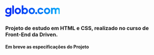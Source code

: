 <img src="img/logo-globo.png"/>

<h3>Projeto de estudo em HTML e CSS, realizado no curso de Front-End da Driven.</h3>

<h4>Em breve as especificações do Projeto</h4>

